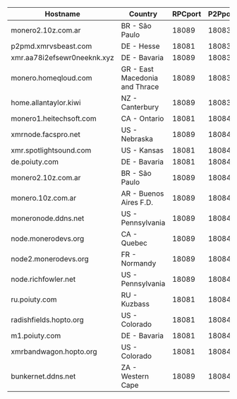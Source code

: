 Hostname | Country | RPCport | P2Pport
--- | --- | --- | ---
monero2.10z.com.ar | BR - São Paulo | 18089 | 18083
p2pmd.xmrvsbeast.com | DE - Hesse | 18081 | 18083
xmr.aa78i2efsewr0neeknk.xyz | DE - Bavaria | 18089 | 18083
monero.homeqloud.com | GR - East Macedonia and Thrace | 18089 | 18083
home.allantaylor.kiwi | NZ - Canterbury | 18089 | 18083
monero1.heitechsoft.com | CA - Ontario | 18081 | 18084
xmrnode.facspro.net | US - Nebraska | 18089 | 18084
xmr.spotlightsound.com | US - Kansas | 18081 | 18084
de.poiuty.com | DE - Bavaria | 18081 | 18084
monero2.10z.com.ar | BR - São Paulo | 18089 | 18084
monero.10z.com.ar | AR - Buenos Aires F.D. | 18089 | 18084
moneronode.ddns.net | US - Pennsylvania | 18089 | 18084
node.monerodevs.org | CA - Quebec | 18089 | 18084
node2.monerodevs.org | FR - Normandy | 18089 | 18084
node.richfowler.net | US - Pennsylvania | 18089 | 18084
ru.poiuty.com | RU - Kuzbass | 18081 | 18084
radishfields.hopto.org | US - Colorado | 18081 | 18084
m1.poiuty.com | DE - Bavaria | 18081 | 18084
xmrbandwagon.hopto.org | US - Colorado | 18081 | 18084
bunkernet.ddns.net | ZA - Western Cape | 18089 | 18084
